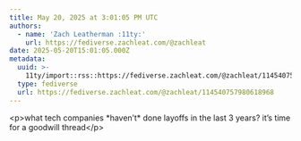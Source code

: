 ```yaml
---
title: May 20, 2025 at 3:01:05 PM UTC
authors:
  - name: 'Zach Leatherman :11ty:'
    url: https://fediverse.zachleat.com/@zachleat
date: 2025-05-20T15:01:05.000Z
metadata:
  uuid: >-
    11ty/import::rss::https://fediverse.zachleat.com/@zachleat/114540757980618968
  type: fediverse
  url: https://fediverse.zachleat.com/@zachleat/114540757980618968
---
```

\<p>what tech companies \*haven’t\* done layoffs in the last 3 years? it’s time for a goodwill thread\</p>